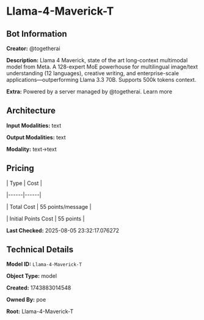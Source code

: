 # Llama-4-Maverick-T

## Bot Information

**Creator:** @togetherai

**Description:** Llama 4 Maverick, state of the art long-context multimodal model from Meta. A 128-expert MoE powerhouse for multilingual image/text understanding (12 languages), creative writing, and enterprise-scale applications—outperforming Llama 3.3 70B. Supports 500k tokens context.

**Extra:** Powered by a server managed by @togetherai. Learn more


## Architecture

**Input Modalities:** text

**Output Modalities:** text

**Modality:** text->text


## Pricing

| Type | Cost |

|------|------|

| Total Cost | 55 points/message |

| Initial Points Cost | 55 points |


**Last Checked:** 2025-08-05 23:32:17.076272


## Technical Details

**Model ID:** `Llama-4-Maverick-T`

**Object Type:** model

**Created:** 1743883014548

**Owned By:** poe

**Root:** Llama-4-Maverick-T
